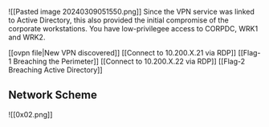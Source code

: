 ![[Pasted image 20240309051550.png]]
Since the VPN service was linked to Active Directory, this also provided the initial compromise of the corporate workstations. 
You have low-privilegee access to CORPDC, WRK1 and WRK2. 

[[ovpn file|New VPN discovered]]
[[Connect to 10.200.X.21 via RDP]]
[[Flag-1 Breaching the Perimeter]]
[[Connect to 10.200.X.22 via RDP]]
[[Flag-2 Breaching Active Directory]]

## Network Scheme 
![[0x02.png]]

